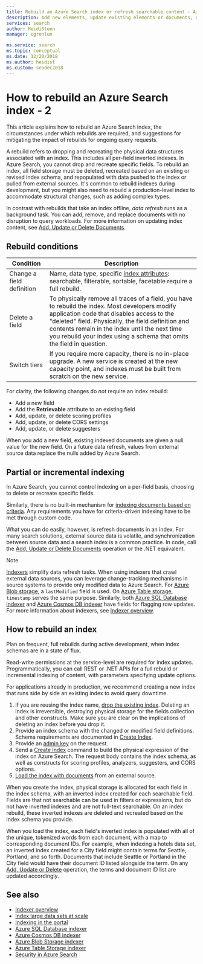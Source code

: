```yaml
---
title: Rebuild an Azure Search index or refresh searchable content - Azure Search
description: Add new elements, update existing elements or documents, or delete obsolete documents in a full rebuild or partial incremental indexing to refresh an Azure Search index.
services: search
author: HeidiSteen
manager: cgronlun

ms.service: search
ms.topic: conceptual
ms.date: 12/20/2018
ms.author: heidist
ms.custom: seodec2018
---
```

# How to rebuild an Azure Search index - 2

This article explains how to rebuild an Azure Search index, the circumstances under which rebuilds are required, and suggestions for mitigating the impact of rebuilds for ongoing query requests.

A rebuild refers to dropping and recreating the physical data structures associated with an index. This includes all per-field inverted indexes. In Azure Search, you cannot drop and recreate specific fields. To rebuild an index, all field storage must be deleted, recreated based on an existing or revised index schema, and repopulated with data pushed to the index or pulled from external sources. It's common to rebuild indexes during development, but you might also need to rebuild a production-level index to accommodate structural changes, such as adding complex types.

In contrast with rebuilds that take an index offline, *data refresh* runs as a background task. You can add, remove, and replace documents with no disruption to query workloads. For more information on updating index content, see [Add, Update or Delete Documents](https://docs.microsoft.com/rest/api/searchservice/addupdate-or-delete-documents).

## Rebuild conditions

| Condition | Description |
|-----------|-------------|
| Change a field definition | Name, data type, specific [index attributes](https://docs.microsoft.com/rest/api/searchservice/create-index): searchable, filterable, sortable, facetable require a full rebuild. |
| Delete a field | To physically remove all traces of a field, you have to rebuild the index. Most developers modify application code that disables access to the "deleted" field. Physically, the field definition and contents remain in the index until the next time you rebuild your index using a schema that omits the field in question. |
| Switch tiers | If you require more capacity, there is no in-place upgrade. A new service is created at the new capacity point, and indexes must be built from scratch on the new service. |

For clarity, the following changes do *not* require an index rebuild:

+ Add a new field
+ Add the **Retrievable** attribute to an existing field
+ Add, update, or delete scoring profiles
+ Add, update, or delete CORS settings
+ Add, update, or delete suggesters

When you add a new field, existing indexed documents are given a null value for the new field. On a future data refresh, values from external source data replace the nulls added by Azure Search.

## Partial or incremental indexing

In Azure Search, you cannot control indexing on a per-field basis, choosing to delete or recreate specific fields.

Similarly, there is no built-in mechanism for [indexing documents based on criteria](https://stackoverflow.com/questions/40539019/azure-search-what-is-the-best-way-to-update-a-batch-of-documents). Any requirements you have for criteria-driven indexing have to be met through custom code.

What you can do easily, however, is refresh documents in an index. For many search solutions, external source data is volatile, and synchronization between source data and a search index is a common practice. In code, call the [Add, Update or Delete Documents](https://docs.microsoft.com/rest/api/searchservice/addupdate-or-delete-documents) operation or the .NET equivalent.

> [!Note]
>  [Indexers](search-indexer-overview.md) simplify data refresh tasks. When using indexers that crawl external data sources, you can leverage change-tracking mechanisms in source systems to provide only modified data to Azure Search. For [Azure Blob storage](search-howto-indexing-azure-blob-storage.md#incremental-indexing-and-deletion-detection), a `lastModified` field is used. On [Azure Table storage](search-howto-indexing-azure-tables.md#incremental-indexing-and-deletion-detection), `timestamp` serves the same purpose. Similarly, both [Azure SQL Database indexer](search-howto-connecting-azure-sql-database-to-azure-search-using-indexers.md#capture-new-changed-and-deleted-rows) and  [Azure Cosmos DB indexer](search-howto-index-cosmosdb.md#indexing-changed-documents) have fields for flagging row updates. For more information about indexers, see [Indexer overview](search-indexer-overview.md).

## How to rebuild an index

Plan on frequent, full rebuilds during active development, when index schemas are in a state of flux.

Read-write permissions at the service-level are required for index updates. Programmatically, you can call REST or .NET APIs for a full rebuild or incremental indexing of content, with parameters specifying update options. 

For applications already in production, we recommend creating a new index that runs side by side an existing index to avoid query downtime.

1. If you are reusing the index name, [drop the existing index](https://docs.microsoft.com/rest/api/searchservice/delete-index). Deleting an index is irreversible, destroying physical storage for the fields collection and other constructs. Make sure you are clear on the implications of deleting an index before you drop it. 
2. Provide an index schema with the changed or modified field definitions. Schema requirements are documented in [Create Index](https://docs.microsoft.com/rest/api/searchservice/create-index).
3. Provide an [admin key](https://docs.microsoft.com/en-us/azure/search/search-security-api-keys) on the request.
4. Send a [Create Index](https://docs.microsoft.com/rest/api/searchservice/create-index) command to build the physical expression of the index on Azure Search. The request body contains the index schema, as well as constructs for scoring profiles, analyzers, suggesters, and CORS options.
5. [Load the index with documents](https://docs.microsoft.com/rest/api/searchservice/addupdate-or-delete-documents) from an external source.

When you create the index, physical storage is allocated for each field in the index schema, with an inverted index created for each searchable field. Fields are that not searchable can be used in filters or expressions, but do not have inverted indexes and are not full-text searchable. On an index rebuild, these inverted indexes are deleted and recreated based on the index schema you provide.

When you load the index, each field's inverted index is populated with all of the unique, tokenized words from each document, with a map to corresponding document IDs. For example, when indexing a hotels data set, an inverted index created for a City field might contain terms for Seattle, Portland, and so forth. Documents that include Seattle or Portland in the City field would have their document ID listed alongside the term. On any [Add, Update or Delete](https://docs.microsoft.com/rest/api/searchservice/addupdate-or-delete-documents) operation, the terms and document ID list are updated accordingly.

## See also

+ [Indexer overview](search-indexer-overview.md)
+ [Index large data sets at scale](search-howto-large-index.md)
+ [Indexing in the portal](search-import-data-portal.md)
+ [Azure SQL Database indexer](search-howto-connecting-azure-sql-database-to-azure-search-using-indexers.md)
+ [Azure Cosmos DB indexer](search-howto-index-cosmosdb.md)
+ [Azure Blob Storage indexer](search-howto-indexing-azure-blob-storage.md)
+ [Azure Table Storage indexer](search-howto-indexing-azure-tables.md)
+ [Security in Azure Search](search-security-overview.md)